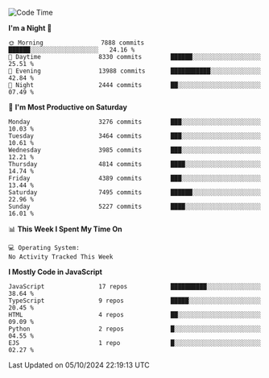<!--START_SECTION:waka-->
![Code Time](http://img.shields.io/badge/Code%20Time-3%2C337%20hrs%2038%20mins-blue)

**I'm a Night 🦉** 

```text
🌞 Morning                7888 commits        ██████░░░░░░░░░░░░░░░░░░░   24.16 % 
🌆 Daytime                8330 commits        ██████░░░░░░░░░░░░░░░░░░░   25.51 % 
🌃 Evening                13988 commits       ███████████░░░░░░░░░░░░░░   42.84 % 
🌙 Night                  2444 commits        ██░░░░░░░░░░░░░░░░░░░░░░░   07.49 % 
```
📅 **I'm Most Productive on Saturday** 

```text
Monday                   3276 commits        ███░░░░░░░░░░░░░░░░░░░░░░   10.03 % 
Tuesday                  3464 commits        ███░░░░░░░░░░░░░░░░░░░░░░   10.61 % 
Wednesday                3985 commits        ███░░░░░░░░░░░░░░░░░░░░░░   12.21 % 
Thursday                 4814 commits        ████░░░░░░░░░░░░░░░░░░░░░   14.74 % 
Friday                   4389 commits        ███░░░░░░░░░░░░░░░░░░░░░░   13.44 % 
Saturday                 7495 commits        ██████░░░░░░░░░░░░░░░░░░░   22.96 % 
Sunday                   5227 commits        ████░░░░░░░░░░░░░░░░░░░░░   16.01 % 
```


📊 **This Week I Spent My Time On** 

```text
💻 Operating System: 
No Activity Tracked This Week
```

**I Mostly Code in JavaScript** 

```text
JavaScript               17 repos            ██████████░░░░░░░░░░░░░░░   38.64 % 
TypeScript               9 repos             █████░░░░░░░░░░░░░░░░░░░░   20.45 % 
HTML                     4 repos             ██░░░░░░░░░░░░░░░░░░░░░░░   09.09 % 
Python                   2 repos             █░░░░░░░░░░░░░░░░░░░░░░░░   04.55 % 
EJS                      1 repo              █░░░░░░░░░░░░░░░░░░░░░░░░   02.27 % 
```




 Last Updated on 05/10/2024 22:19:13 UTC
<!--END_SECTION:waka-->

<!--
**likaiqiang/likaiqiang** is a ✨ _special_ ✨ repository because its `README.md` (this file) appears on your GitHub profile.

Here are some ideas to get you started:

- 🔭 I’m currently working on ...
- 🌱 I’m currently learning ...
- 👯 I’m looking to collaborate on ...
- 🤔 I’m looking for help with ...
- 💬 Ask me about ...
- 📫 How to reach me: ...
- 😄 Pronouns: ...
- ⚡ Fun fact: ...
-->
